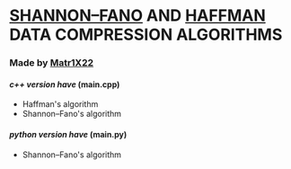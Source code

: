 # **[SHANNON–FANO](https://en.wikipedia.org/wiki/Shannon–Fano_coding) AND [HAFFMAN](https://en.wikipedia.org/wiki/Huffman_coding) DATA COMPRESSION ALGORITHMS**
### **Made by [Matr1X22](https://github.com/Matr1X22?tab=repositories)**

#### _c++ version have_ (main.cpp)
- Haffman's algorithm
- Shannon–Fano's algorithm

#### _python version have_ (main.py)
- Shannon–Fano's algorithm

